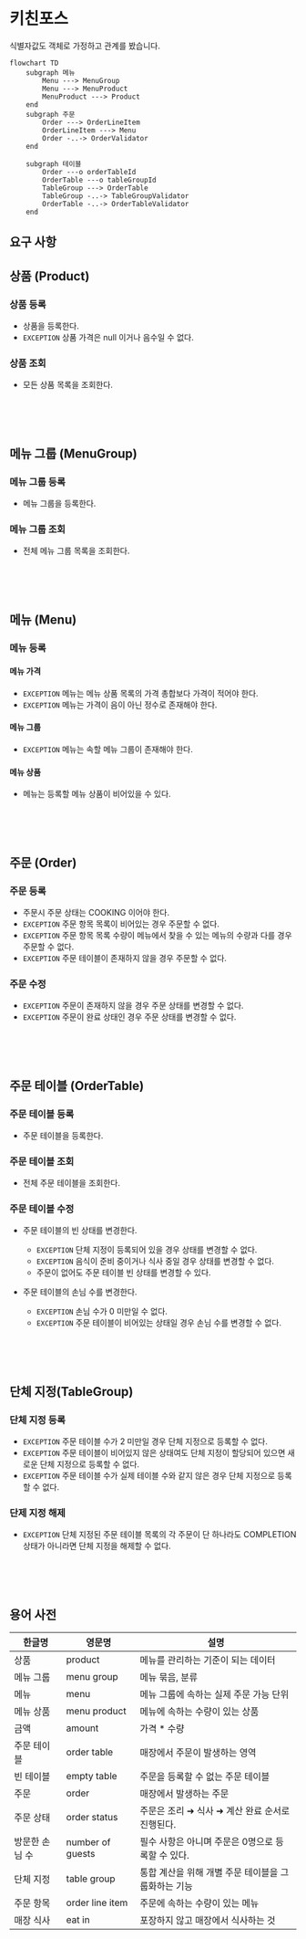 
# 키친포스

식별자값도 객체로 가정하고 관계를 봤습니다.

```mermaid  
flowchart TD
    subgraph 메뉴
        Menu ---> MenuGroup
        Menu ---> MenuProduct
        MenuProduct ---> Product
    end
    subgraph 주문
        Order ---> OrderLineItem
        OrderLineItem ---> Menu
        Order -..-> OrderValidator
    end

    subgraph 테이블
        Order ---o orderTableId
        OrderTable ---o tableGroupId
        TableGroup ---> OrderTable
        TableGroup -..-> TableGroupValidator
        OrderTable -..-> OrderTableValidator
    end
```

## 요구 사항

## 상품 (Product)

### 상품 등록

- 상품을 등록한다.
- `EXCEPTION` 상품 가격은 null 이거나 음수일 수 없다.

### 상품 조회

- 모든 상품 목록을 조회한다.

<br>  
<br>  
<br>  

## 메뉴 그룹 (MenuGroup)

### 메뉴 그룹 등록

- 메뉴 그룹을 등록한다.

### 메뉴 그룹 조회

- 전체 메뉴 그룹 목록을 조회한다.

<br>  
<br>  
<br>  

## 메뉴 (Menu)

### 메뉴 등록

#### 메뉴 가격

- `EXCEPTION` 메뉴는 메뉴 상품 목록의 가격 총합보다 가격이 적어야 한다.
- `EXCEPTION` 메뉴는 가격이 음이 아닌 정수로 존재해야 한다.


#### 메뉴 그룹

- `EXCEPTION` 메뉴는 속할 메뉴 그룹이 존재해야 한다.


#### 메뉴 상품

- 메뉴는 등록할 메뉴 상품이 비어있을 수 있다.

<br>  
<br>  
<br>  

## 주문 (Order)
### 주문 등록

- 주문시 주문 상태는 COOKING 이어야 한다.
- `EXCEPTION` 주문 항목 목록이 비어있는 경우 주문할 수 없다.
- `EXCEPTION` 주문 항목 목록 수량이 메뉴에서 찾을 수 있는 메뉴의 수량과 다를 경우 주문할 수 없다.
- `EXCEPTION` 주문 테이블이 존재하지 않을 경우 주문할 수 없다.


### 주문 수정

- `EXCEPTION` 주문이 존재하지 않을 경우 주문 상태를 변경할 수 없다.
- `EXCEPTION` 주문이 완료 상태인 경우 주문 상태를 변경할 수 없다.

<br>  
<br>  
<br>  

## 주문 테이블 (OrderTable)

### 주문 테이블 등록

- 주문 테이블을 등록한다.

### 주문 테이블 조회

- 전체 주문 테이블을 조회한다.

### 주문 테이블 수정

- 주문 테이블의 빈 상태를 변경한다.
  - `EXCEPTION` 단체 지정이 등록되어 있을 경우 상태를 변경할 수 없다.
  - `EXCEPTION` 음식이 준비 중이거나 식사 중일 경우 상태를 변경할 수 없다.
  - 주문이 없어도 주문 테이블 빈 상태를 변경할 수 있다.


- 주문 테이블의 손님 수를 변경한다.
  - `EXCEPTION` 손님 수가 0 미만일 수 없다.
  - `EXCEPTION` 주문 테이블이 비어있는 상태일 경우 손님 수를 변경할 수 없다.

<br>  
<br>  
<br>  

## 단체 지정(TableGroup)

### 단체 지정 등록

- `EXCEPTION` 주문 테이블 수가 2 미만일 경우 단체 지정으로 등록할 수 없다.
- `EXCEPTION` 주문 테이블이 비어있지 않은 상태여도 단체 지정이 할당되어 있으면 새로운 단체 지정으로 등록할 수 없다.
- `EXCEPTION` 주문 테이블 수가 실제 테이블 수와 같지 않은 경우 단체 지정으로 등록할 수 없다.

### 단제 지정 해제

- `EXCEPTION` 단체 지정된 주문 테이블 목록의 각 주문이 단 하나라도 COMPLETION 상태가 아니라면 단체 지정을 해제할 수 없다.

<br>  
<br>  
<br>  

## 용어 사전

| 한글명 | 영문명 | 설명 |  
| --- | --- | --- |  
| 상품 | product | 메뉴를 관리하는 기준이 되는 데이터 |  
| 메뉴 그룹 | menu group | 메뉴 묶음, 분류 |  
| 메뉴 | menu | 메뉴 그룹에 속하는 실제 주문 가능 단위 |  
| 메뉴 상품 | menu product | 메뉴에 속하는 수량이 있는 상품 |  
| 금액 | amount | 가격 * 수량 |  
| 주문 테이블 | order table | 매장에서 주문이 발생하는 영역 |  
| 빈 테이블 | empty table | 주문을 등록할 수 없는 주문 테이블 |  
| 주문 | order | 매장에서 발생하는 주문 |  
| 주문 상태 | order status | 주문은 조리 ➜ 식사 ➜ 계산 완료 순서로 진행된다. |  
| 방문한 손님 수 | number of guests | 필수 사항은 아니며 주문은 0명으로 등록할 수 있다. |  
| 단체 지정 | table group | 통합 계산을 위해 개별 주문 테이블을 그룹화하는 기능 |  
| 주문 항목 | order line item | 주문에 속하는 수량이 있는 메뉴 |  
| 매장 식사 | eat in | 포장하지 않고 매장에서 식사하는 것 |
